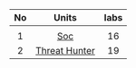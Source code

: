 |No     |   Units                                        | labs    |
|:-----:|:----------------------------------------------:|:-------:|
|		|                                                |         | 
|	1	|[Soc](./Soc-Analyst/-README.md)                 |   16    |
|	2	|[Threat Hunter](./Threat\hunter/-README.MD)	 |   19    | 
